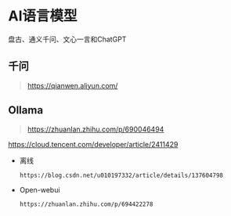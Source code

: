 # AI语言模型

盘古、通义千问、文心一言和ChatGPT



## 千问

> https://qianwen.aliyun.com/



## Ollama

> https://zhuanlan.zhihu.com/p/690046494

https://cloud.tencent.com/developer/article/2411429

* 离线

  ```
  https://blog.csdn.net/u010197332/article/details/137604798
  ```

* Open-webui

  ```
  https://zhuanlan.zhihu.com/p/694422278
  ```

  
